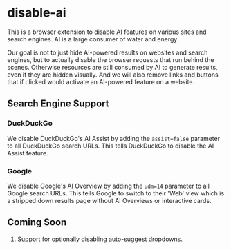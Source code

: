 # disable-ai
This is a browser extension to disable AI features on various sites and search engines. AI is a large consumer of water and energy.

Our goal is not to just hide AI-powered results on websites and search engines, but to actually disable the browser requests that run behind the scenes. Otherwise resources are still consumed by AI to generate results, even if they are hidden visually. And we will also remove links and buttons that if clicked would activate an AI-powered feature on a website.

## Search Engine Support

### DuckDuckGo
We disable DuckDuckGo's AI Assist by adding the `assist=false` parameter to all DuckDuckGo search URLs. This tells DuckDuckGo to disable the AI Assist feature.

### Google
We disable Google's AI Overview by adding the `udm=14` parameter to all Google search URLs. This tells Google to switch to their 'Web' view which is a stripped down results page without AI Overviews or interactive cards.

## Coming Soon
1. Support for optionally disabling auto-suggest dropdowns.
